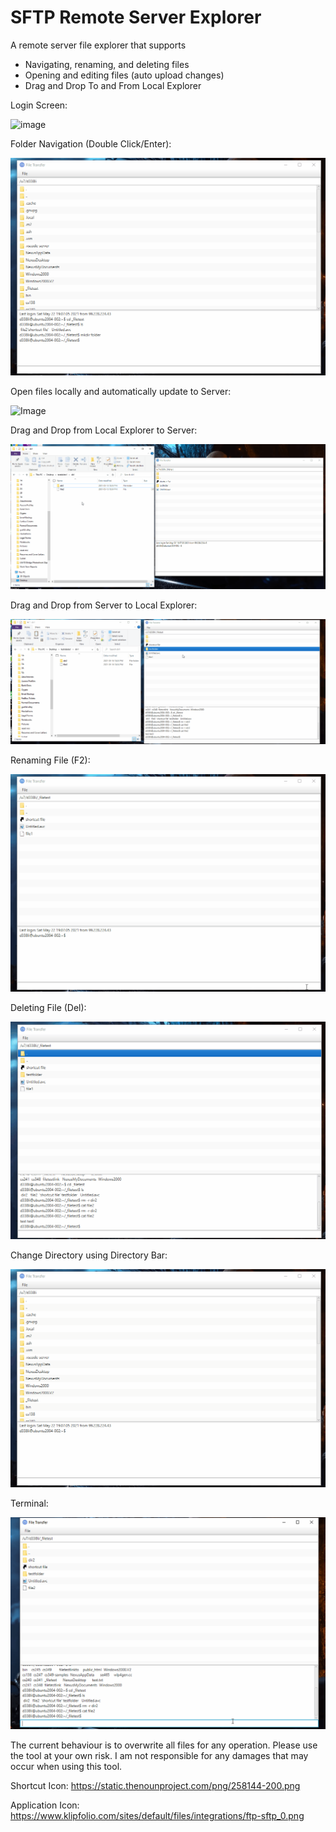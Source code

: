 # SFTP Remote Server Explorer

A remote server file explorer that supports
- Navigating, renaming, and deleting files
- Opening and editing files (auto upload changes)
- Drag and Drop To and From Local Explorer

Login Screen:

![image](https://user-images.githubusercontent.com/43430567/119242854-73777e00-bb2f-11eb-8afb-031ad8af67f9.png)

Folder Navigation (Double Click/Enter):

![Image](ReadMe_Images/Folder_Navigation.gif)

Open files locally and automatically update to Server: 

![Image](ReadMe_Images/Editing_Files.gif)

Drag and Drop from Local Explorer to Server:

![image](ReadMe_Images/Drag_and_Drop.gif)

Drag and Drop from Server to Local Explorer:

![image](ReadMe_Images/Drag_And_Drop2.gif)

Renaming File (F2):

![image](ReadMe_Images/Rename_File.gif)

Deleting File (Del):

![image](ReadMe_Images/Delete_File.gif)

Change Directory using Directory Bar:

![image](ReadMe_Images/Change_Directory_Bar.gif)

Terminal:

![image](ReadMe_Images/Terminal.gif)

The current behaviour is to overwrite all files for any operation.
Please use the tool at your own risk. I am not responsible for any damages that may occur when using this tool.

Shortcut Icon:
https://static.thenounproject.com/png/258144-200.png

Application Icon:
https://www.klipfolio.com/sites/default/files/integrations/ftp-sftp_0.png
